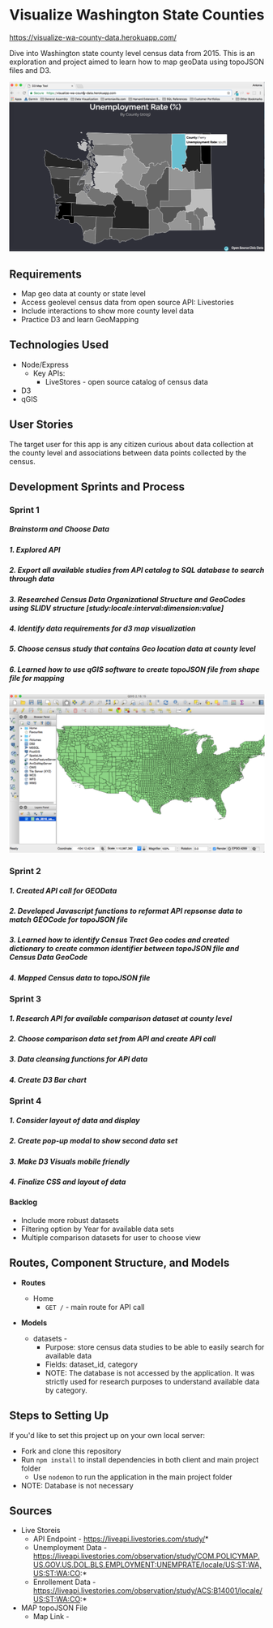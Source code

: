 # Visualize Washington State Counties
https://visualize-wa-county-data.herokuapp.com/

Dive into Washington state county level census data from 2015. This is an exploration and project aimed to learn how to map geoData using topoJSON files and D3.

![](/public/img/home_page.png) 

## Requirements
* Map geo data at county or state level
* Access geolevel census data from open source API: Livestories
* Include interactions to show more county level data
* Practice D3 and learn GeoMapping

## Technologies Used
* Node/Express
   * Key APIs:
   	 * LiveStores - open source catalog of census data
* D3
* qGIS


## User Stories
The target user for this app is any citizen curious about data collection at the county level and associations between data points collected by the census.


## Development Sprints and Process

### Sprint 1
##### Brainstorm and Choose Data
##### 1. Explored API
##### 2. Export all available studies from API catalog to SQL database to search through data
##### 3. Researched Census Data Organizational Structure and GeoCodes using SLIDV structure [study:locale:interval:dimension:value]
##### 4. Identify data requirements for d3 map visualization
##### 5. Choose census study that contains Geo location data at county level
##### 6. Learned how to use qGIS software to create topoJSON file from shape file for mapping
![](/public/img/qgis_software.png) 

### Sprint 2
##### 1. Created API call for GEOData
##### 2. Developed Javascript functions to reformat API repsonse data to match GEOCode for topoJSON file
##### 3. Learned how to identify Census Tract Geo codes and created dictionary to create common identifier between topoJSON file and Census Data GeoCode
##### 4. Mapped Census data to topoJSON file 

### Sprint 3
##### 1. Research API for available comparison dataset at county level
##### 2. Choose comparison data set from API and create API call
##### 3. Data cleansing functions for API data
##### 4. Create D3 Bar chart

### Sprint 4
##### 1. Consider layout of data and display
##### 2. Create pop-up modal to show second data set
##### 3. Make D3 Visuals mobile friendly
##### 4. Finalize CSS and layout of data

#### Backlog
  * Include more robust datasets
  * Filtering option by Year for available data sets
  * Multiple comparison datasets for user to choose view

## Routes, Component Structure, and Models
* **Routes**
  * Home
    * `GET /` - main route for API call


* **Models**
  * datasets - 
  	* Purpose: store census data studies to be able to easily search for available data
  	* Fields: dataset_id, category
    * NOTE: The database is not accessed by the application. It was strictly used for research purposes to understand available data by category. 

## Steps to Setting Up
If you'd like to set this project up on your own local server: 
* Fork and clone this repository
* Run `npm install` to install dependencies in both client and main project folder
  * Use `nodemon` to run the application in the main project folder
* NOTE: Database is not necessary


## Sources
* Live Storeis
  * API Endpoint - https://liveapi.livestories.com/study/*
  * Unemployment Data - https://liveapi.livestories.com/observation/study/COM.POLICYMAP.US.GOV.US.DOL.BLS.EMPLOYMENT:UNEMPRATE/locale/US:ST:WA,US:ST:WA:CO:*
  * Enrollement Data - https://liveapi.livestories.com/observation/study/ACS:B14001/locale/US:ST:WA:CO:*
* MAP topoJSON File
  * Map Link - 